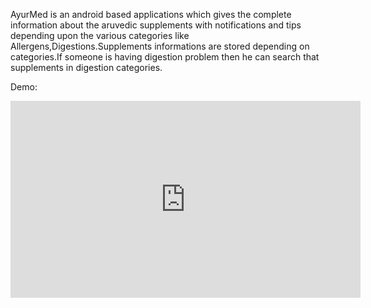 AyurMed is an android based applications which gives the complete information about the aruvedic supplements with notifications and tips depending upon the various categories
like Allergens,Digestions.Supplements informations are stored depending on categories.If someone is having digestion problem then he can search that supplements in digestion categories.

<script async class="speakerdeck-embed" data-id="3586d5e73f7442bd832acc16f6f45ce6" data-ratio="1.33333333333333" src="//speakerdeck.com/assets/embed.js"></script>

Demo:

<iframe width="560" height="315" src="https://www.youtube.com/embed/z1SD26KkV5E" frameborder="0" allowfullscreen></iframe>
